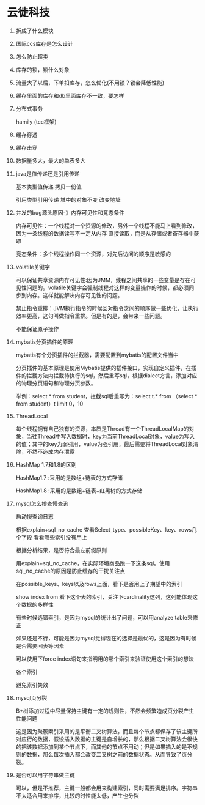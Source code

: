 #   云徙科技

1. 拆成了什么模块

2. 国际ccs库存是怎么设计

3. 怎么防止超卖

4. 库存的锁，锁什么对象

5. 流量大了以后，下单扣库存，怎么优化(不用锁？锁会降低性能)

6. 缓存里面的库存和db里面库存不一致，要怎样

7. 分布式事务

     hamily  (tcc框架)

8. 缓存穿透

9. 缓存击穿

10. 数据量多大，最大的单表多大

     

11. java是值传递还是引用传递

    基本类型值传递 拷贝一份值

    引用类型引用传递  堆中的对象不变  改变地址

12. 并发的bug源头原因-》内存可见性和竞态条件

     内存可见性：一个线程对一个资源的修改，另外一个线程不能马上看到修改，因为一条线程的数据读写不一定从内存  直接读取，而是从存储或者寄存器中获取

     竞态条件：多个线程操作同一个资源，对先后访问的顺序是敏感的

13. volatile关键字

    可以保证共享资源内存可见性:因为JMM，线程之间共享的一些变量是存在可见性问题的。volatile关键字会强制线程对这样的变量操作的时候，都必须同步到内存。这样就能解决内存可见性的问题。

    禁止指令重排：JVM执行指令的时候回对指令之间的顺序做一些优化，让执行效率更高，这句叫做指令重排。但是有的是，会带来一些问题。

    不能保证原子操作

14. mybatis分页插件的原理

    mybatis有个分页插件的拦截器，需要配置到mybatis的配置文件当中

    分页插件的基本原理是使用Mybatis提供的插件接口，实现自定义插件，在插件的拦截方法内拦截待执行的sql，然后重写sql，根据dialect方言，添加对应的物理分页语句和物理分页参数。

    举例：select * from student，拦截sql后重写为：select t.* from （select * from student）t limit 0，10

15. ThreadLocal

    每个线程拥有自己独有的资源，本质是Thread有一个ThreadLocalMap的对象，当往Thread中写入数据时，key为当前ThreadLocal对象，value为写入的值；其中的key为弱引用，value为强引用，最后需要将ThreadLocal对象清除，不然不造成内存泄露

16. HashMap 1.7和1.8的区别

    HashMap1.7  :采用的是数组+链表的方式存储

    HashMap1.8  :采用的是数组+链表+红黑树的方式存储

    

17. mysql怎么排查慢查询

    启动慢查询日志

    根据explain+sql_no_cache  查看Select_type、possibleKey、key、rows几个字段   看看哪些索引没有用上

    根据分析结果，是否符合最左前缀原则

     用explain+sql_no_cache，在实际环境商品跑一下这条sql。使用sql_no_cache的原因是防止缓存的干扰关注点

    在possible_keys、keys以及rows上面，看下是否用上了期望中的索引

    show index from 看下这个表的索引，关注下cardinality这列，这列能体现这个数据的多样性

    有些时候选错索引，是因为mysql的统计出了问题，可以用analyze table来修正

    如果还是不行，可能是因为mysql觉得现在的选择是最优的，这是因为有时候是否需要回表等因素

    可以使用下force index语句来指明用的哪个索引来验证使用这个索引的想法

    各个索引

    避免索引失效

18. mysql页分裂

    B+树添加过程中尽量保持主键有一定的规则性，不然会频繁造成页分裂产生性能问题

    这是因为聚簇索引采用的是平衡二叉树算法，而且每个节点都保存了该主键所对应行的数据，假设插入数据的主键是自增长的，那么根据二叉树算法会很快的把该数据添加到某个节点下，而其他的节点不用动；但是如果插入的是不规则的数据，那么每次插入都会改变二叉树之前的数据状态。从而导致了页分裂。

19. 是否可以用字符串做主键

    可以，但是不推荐，主键一般都会用来构建索引，同时需要满足排序。字符串不太适合用来排序，比较的时性能太低，产生也分裂

